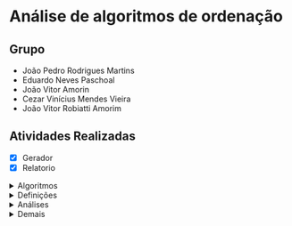 <h1>Análise de algoritmos de ordenação</h1>

<h2>Grupo</h2>

- João Pedro Rodrigues Martins
- Eduardo Neves Paschoal
- João Vitor Amorin
- Cezar Vinícius Mendes Vieira
- João Vitor Robiatti Amorim

<h2>Atividades Realizadas</h2>

- [x] Gerador
- [x] Relatorio

<details>
<summary>Algoritmos</summary>


- [x] HeapSort
- [x] InsertionSort
- [x] MergeSort
- [ ] QuickSort
- [ ] SelectionSort

</details>

<details>
<summary>Definições</summary>

- [ ] Definição das medidas
    - [ ] Tempo
    - [ ] Número de comparações/trocas
    
- [ ] Definição da amostragem
    - [ ] Intervalo
    - [ ] Variação do tamanho

</details>


<details>
<summary>Análises</summary>

- [ ] Estatísticas
    - [ ] Média
    - [ ] Desvio padrão

- [ ] Dos casos
    - [ ] Melhor caso
    - [ ] Pior caso
    - [ ] Médio caso (adicional)
    
</details>

<details>
<summary>Demais</summary>

- [ ] Slides

- [ ] Relatório
    - [ ] Implementação
    - [ ] Amostragem
    - [ ] Ferramentas estatísticas

    - [ ] Resultados
        - [ ] Tabelas
        - [ ] Gráficos
         - [ ] Discussão

</details>

